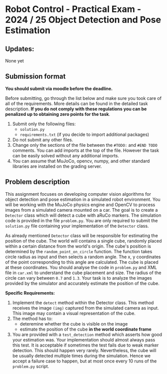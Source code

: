# Robot Control - Practical Exam - 2024 / 25 Object Detection and Pose Estimation


## Updates:
None yet


## Submission format

**You should submit via moodle before the deadline.**

 Before submitting, go through the list below and make sure you took care of all of the requirements.
 More details can be found in the detailed task description.
 **If you do not comply with these regulations you can be penalized up to obtaining zero points for the task**.

 1. Submit only the following files:
    - `solution.py`
    - `requirements.txt` (if you decide to import additional packages)
 2. Do not submit any other files.
 3. Change only the sections of the file between the `#TODO:` and `#END TODO` comments.
 You can add imports at the top of the file.
 However the task can be easily solved without any additional imports.
 4. You can assume that MuJoCo, opencv, numpy, and other standard libraries are installed on the grading server.


## Problem description
This assignment focuses on developing computer vision algorithms for object detection and pose estimation in a simulated robot environment.
You will be working with the MuJoCo physics engine and OpenCV to process images from a simulated camera mounted on a car.
The goal is to create a `Detector` class which will detect a cube with aRuCo markers.
The simulation code is provided in the file `problem.py`.
You are only required to submit the `solution.py` file containing your implementation of the `Detector` class.


As already mentioned `Detector` class will be responsible for estimating the position of the cube.
The world will contains a single cube, randomly placed within a certain distance from the world's origin.
The cube's position is determined by the `random_point_on_circle` function.
The function takes circle radius as input and then selects a random angle.
The x, y coordinates of the point corresponding to this angle are calculated.
The cube is placed at these coordinates.
You should analyse the code in `problem.py` and XML file in `car.xml` to understand the cube placement and size.
The radius of the circle can vary between `0.7` and `1.3`.
Your task is to analyze the images provided by the simulator and accurately estimate the position of the cube.

**Specific Requirements:**

1. Implement the `detect` method within the Detector class.
This method receives the image `(img)` captured from the simulated camera as input.
This image may contain a visual representation of the cube.
2. The method has to:
   - deteremine whether the cube is visible on the image
   - estimate the position of the cube **in the world coordinate frame**
3. You are provided with a `test_detection` method which asserts how good your estimation was.
Your implementation should almost always pass this test.
It is acceptable if sometimes the test fails due to weak marker detection.
This should happen very rarely.
Nevertheless, the cube will be usually detected multiple times during the simulation.
Hence we accept a failure case to happen, but at most once every 10 runs of the `problem.py` script.
